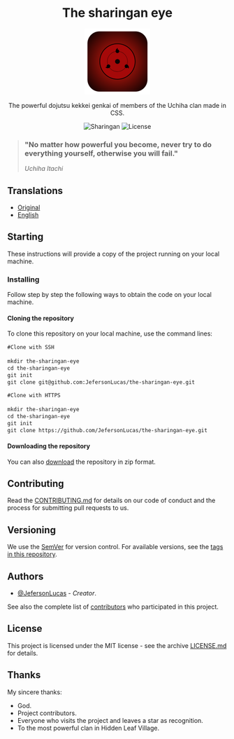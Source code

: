 <p align="center">
	<h1 align="center">The sharingan eye</h1>
</p>
<p align="center">
	<img src="../../assets/img/logo.png" width="150" alt="Logo">
</p>
<p align="center">The powerful dojutsu kekkei genkai of members of the Uchiha clan made in CSS.</p>
<p align="center">
   	<img src="https://img.shields.io/badge/JefersonLuckas-The%20sharingan%20eye-red" alt="Sharingan">
   	<img src="https://img.shields.io/badge/License-MIT-green" alt="License">
</p>

> ### "No matter how powerful you become, never try to do everything yourself, otherwise you will fail." 
>_Uchiha Itachi_

## Translations

* [Original](https://github.com/JefersonLucas/the-sharingan-eye/blob/master/README.md)
* [English](https://github.com/JefersonLucas/the-sharingan-eye/blob/master/translate/en/README.md)

## Starting

These instructions will provide a copy of the project running on your local machine.

### Installing

Follow step by step the following ways to obtain the code on your local machine.

#### Cloning the repository

To clone this repository on your local machine, use the command lines:

```
#Clone with SSH

mkdir the-sharingan-eye
cd the-sharingan-eye
git init
git clone git@github.com:JefersonLucas/the-sharingan-eye.git
```

```
#Clone with HTTPS

mkdir the-sharingan-eye
cd the-sharingan-eye
git init
git clone https://github.com/JefersonLucas/the-sharingan-eye.git
```

#### Downloading the repository

You can also [download](https://github.com/JefersonLucas/the-sharingan-eye/archive/master.zip) the repository in zip format.

## Contributing

Read the [CONTRIBUTING.md](https://github.com/JefersonLucas/the-sharingan-eye/blob/master/CONTRIBUTING.md) for details on our code of conduct and the process for submitting pull requests to us.

## Versioning

We use the [SemVer](https://semver.org/lang/pt-BR/) for version control. For available versions, see the [tags in this repository](https://github.com/JefersonLucas/the-sharingan-eye/tags).

## Authors

* [@JefersonLucas](https://github.com/JefersonLucas) - _Creator_.

See also the complete list of [contributors](https://github.com/JefersonLucas/the-sharingan-eye/contributors) who participated in this project.

## License

This project is licensed under the MIT license - see the archive [LICENSE.md](https://github.com/JefersonLucas/the-sharingan-eye/blob/master/LICENSE) for details.

## Thanks

My sincere thanks:

* God.
* Project contributors.
* Everyone who visits the project and leaves a star as recognition.
* To the most powerful clan in Hidden Leaf Village.
